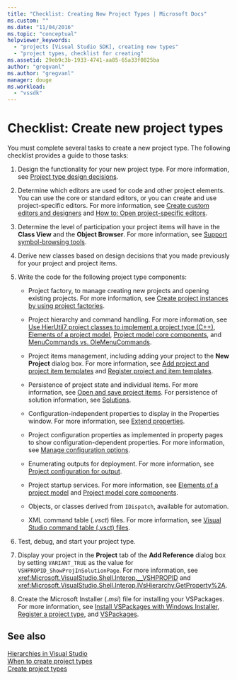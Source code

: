 ```yaml
---
title: "Checklist: Creating New Project Types | Microsoft Docs"
ms.custom: ""
ms.date: "11/04/2016"
ms.topic: "conceptual"
helpviewer_keywords: 
  - "projects [Visual Studio SDK], creating new types"
  - "project types, checklist for creating"
ms.assetid: 29eb9c3b-1933-4741-aa85-65a33f0825ba
author: "gregvanl"
ms.author: "gregvanl"
manager: douge
ms.workload: 
  - "vssdk"
---
```

# Checklist: Create new project types
You must complete several tasks to create a new project type. The following checklist provides a guide to those tasks:  
  
1.  Design the functionality for your new project type. For more information, see [Project type design decisions](../../extensibility/internals/project-type-design-decisions.md).  
  
2.  Determine which editors are used for code and other project elements. You can use the core or standard editors, or you can create and use project-specific editors. For more information, see [Create custom editors and designers](../../extensibility/creating-custom-editors-and-designers.md) and [How to: Open project-specific editors](../../extensibility/how-to-open-project-specific-editors.md).  
  
3.  Determine the level of participation your project items will have in the **Class View** and the **Object Browser**. For more information, see [Support symbol-browsing tools](../../extensibility/internals/supporting-symbol-browsing-tools.md).  
  
4.  Derive new classes based on design decisions that you made previously for your project and project items.  
  
5.  Write the code for the following project type components:  
  
    -   Project factory, to manage creating new projects and opening existing projects. For more information, see [Create project instances by using project factories](../../extensibility/internals/creating-project-instances-by-using-project-factories.md).  
  
    -   Project hierarchy and command handling. For more information, see [Use HierUtil7 project classes to implement a project type (C++)](https://msdn.microsoft.com/library/a5c16a09-94a2-46ef-87b5-35b815e2f346), [Elements of a project model](../../extensibility/internals/elements-of-a-project-model.md), [Project model core components](../../extensibility/internals/project-model-core-components.md), and [MenuCommands vs. OleMenuCommands](../../extensibility/menucommands-vs-olemenucommands.md).  
  
    -   Project items management, including adding your project to the **New Project** dialog box. For more information, see [Add project and project item templates](../../extensibility/internals/adding-project-and-project-item-templates.md) and [Register project and item templates](../../extensibility/internals/registering-project-and-item-templates.md).  
  
    -   Persistence of project state and individual items. For more information, see [Open and save project items](../../extensibility/internals/opening-and-saving-project-items.md). For persistence of solution information, see [Solutions](../../extensibility/internals/solutions.md).  
  
    -   Configuration-independent properties to display in the Properties window. For more information, see [Extend properties](../../extensibility/internals/extending-properties.md).  
  
    -   Project configuration properties as implemented in property pages to show configuration-dependent properties. For more information, see [Manage configuration options](../../extensibility/internals/managing-configuration-options.md).  
  
    -   Enumerating outputs for deployment. For more information, see [Project configuration for output](../../extensibility/internals/project-configuration-for-output.md).  
  
    -   Project startup services. For more information, see [Elements of a project model](../../extensibility/internals/elements-of-a-project-model.md) and [Project model core components](../../extensibility/internals/project-model-core-components.md).  
  
    -   Objects, or classes derived from `IDispatch`, available for automation.  
  
    -   XML command table (*.vsct*) files. For more information, see [Visual Studio command table (.vsct) files](../../extensibility/internals/visual-studio-command-table-dot-vsct-files.md).  
  
6.  Test, debug, and start your project type.  
  
7.  Display your project in the **Project** tab of the **Add Reference** dialog box by setting `VARIANT_TRUE` as the value for `VSHPROPID_ShowProjInSolutionPage`. For more information, see <xref:Microsoft.VisualStudio.Shell.Interop.__VSHPROPID> and <xref:Microsoft.VisualStudio.Shell.Interop.IVsHierarchy.GetProperty%2A>.  
  
8.  Create the Microsoft Installer (*.msi*) file for installing your VSPackages. For more information, see [Install VSPackages with Windows Installer](../../extensibility/internals/installing-vspackages-with-windows-installer.md), [Register a project type](../../extensibility/internals/registering-a-project-type.md), and [VSPackages](../../extensibility/internals/vspackages.md).  
  
## See also  
 [Hierarchies in Visual Studio](../../extensibility/internals/hierarchies-in-visual-studio.md)   
 [When to create project types](../../extensibility/internals/when-to-create-project-types.md)   
 [Create project types](../../extensibility/internals/creating-project-types.md)